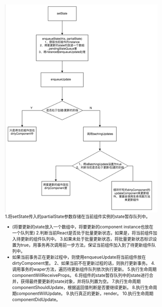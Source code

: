 ![text](./setState.png)
1.将setState传入的partialState参数存储在当前组件实例的state暂存队列中。
* (将要更新的state放入一个数组中，将要更新的component instance也放在一个队列里)
2.判断当前React是否处于批量更新状态，如果是，将当前组件加入待更新的组件队列中。
3.如果未处于批量更新状态，将批量更新状态标识设置为true，用事务再次调用前一步方法，保证当前组件加入到了待更新组件队列中。
* 如果当前事务正在更新过程中，则使用enqueueUpdate将当前组件放在dirtyComponent里。 2、如果当前不在更新过程的话，则执行更新事务。
4.调用事务的waper方法，遍历待更新组件队列依次执行更新。
5.执行生命周期componentWillReceiveProps。
6.将组件的state暂存队列中的state进行合并，获得最终要更新的state对象，并将队列置为空。
7.执行生命周期componentShouldUpdate，根据返回值判断是否要继续更新。
8.执行生命周期componentWillUpdate。
9.执行真正的更新，render。
10.执行生命周期componentDidUpdate。